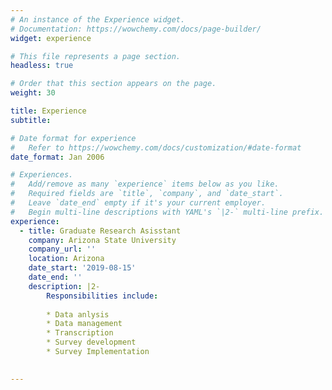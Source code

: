 ```yaml
---
# An instance of the Experience widget.
# Documentation: https://wowchemy.com/docs/page-builder/
widget: experience

# This file represents a page section.
headless: true

# Order that this section appears on the page.
weight: 30

title: Experience
subtitle:

# Date format for experience
#   Refer to https://wowchemy.com/docs/customization/#date-format
date_format: Jan 2006

# Experiences.
#   Add/remove as many `experience` items below as you like.
#   Required fields are `title`, `company`, and `date_start`.
#   Leave `date_end` empty if it's your current employer.
#   Begin multi-line descriptions with YAML's `|2-` multi-line prefix.
experience:
  - title: Graduate Research Asisstant
    company: Arizona State University
    company_url: ''
    location: Arizona 
    date_start: '2019-08-15'
    date_end: ''
    description: |2-
        Responsibilities include:
        
        * Data anlysis
        * Data management
        * Transcription
        * Survey development 
        * Survey Implementation
        

---
```

